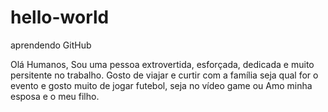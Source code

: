 # hello-world
aprendendo GitHub

Olá Humanos,
Sou uma pessoa extrovertida, esforçada, dedicada e muito persitente no trabalho.
Gosto de viajar e curtir com a família seja qual for o evento e gosto muito de jogar futebol, seja no vídeo game ou Amo minha esposa e o meu filho.
